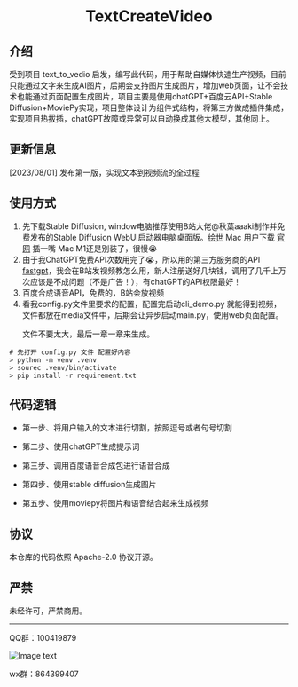 <center><h1>TextCreateVideo</h1></center>

<h2>介绍</h2>
受到项目 <a herf="https://github.com/guifaChild/text_to_vedio">text_to_vedio</a>
启发，编写此代码，用于帮助自媒体快速生产视频，目前只能通过文字来生成AI图片，后期会支持图片生成图片，增加web页面，让不会技术也能通过页面配置生成图片，项目主要是使用chatGPT+百度云API+Stable
Diffusion+MoviePy实现，项目整体设计为组件式结构，将第三方做成插件集成，实现项目热拔插，chatGPT故障或异常可以自动换成其他大模型，其他同上。

<h2>更新信息</h2>
[2023/08/01] 发布第一版，实现文本到视频流的全过程

<h2>使用方式</h2>
<ol>
<li>先下载Stable Diffusion, window电脑推荐使用B站大佬@秋葉aaaki制作并免费发布的Stable Diffusion WebUI启动器电脑桌面版。<a href="https://www.zmthome.com/site/5432.html">绘世</a> Mac 用户下载 <a href="https://github.com/AUTOMATIC1111/stable-diffusion-webui">官网</a> 插一嘴 Mac M1还是别装了，很慢😭</li>
<li>由于我ChatGPT免费API次数用完了😭，所以用的第三方服务商的API <a href="https://fastgpt.run/">fastgpt</a>，我会在B站发视频教怎么用，新人注册送好几块钱，调用了几千上万次应该是不成问题（不是广告！），有chatGPT的API权限最好！</li>
<li>百度合成语音API，免费的，B站会放视频</li>
<li>看我config.py文件里要求的配置，配置完启动cli_demo.py 就能得到视频，文件都放在media文件中，后期会让异步启动main.py，使用web页面配置。</li>
<p>文件不要太大，最后一章一章来生成。</p>
</ol>

```shell
# 先打开 config.py 文件 配置好内容
> python -m venv .venv
> sourec .venv/bin/activate
> pip install -r requirement.txt
```

<h2>代码逻辑</h2>
<ul>
<li>
第一步、将用户输入的文本进行切割，按照逗号或者句号切割
</li>
<li>
<p>第二步、使用chatGPT生成提示词</p>
</li>
<li>
<p>第三步、调用百度语音合成包进行语音合成</p>
</li>
<li>
<p>第四步、使用stable diffusion生成图片</p>
</li>
<li>
<p>第五步、使用moviepy将图片和语音结合起来生成视频</p>
</li>
</ul>
<h2>协议</h2>
本仓库的代码依照 Apache-2.0 协议开源。
<h2>严禁</h2>

未经许可，严禁商用。
<hr/>
QQ群：100419879

![Image text](https://ibb.co/jRYLzJ9)

wx群：864399407